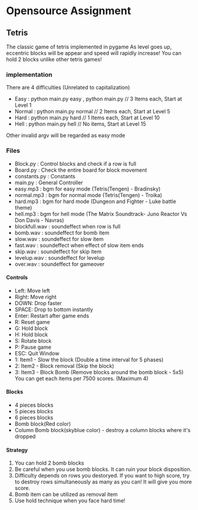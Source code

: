 # Opensource Assignment

## Tetris
The classic game of tetris implemented in pygame
As level goes up, eccentric blocks will be appear and speed will rapidly increase!
You can hold 2 blocks unlike other tetris games!

### implementation
There are 4 difficulties (Unrelated to capitalization)
* Easy : python main.py easy , python main.py // 3 Items each, Start at Level 1
* Normal : python main.py normal // 2 Items each, Start at Level 5
* Hard : python main.py hard // 1 Items each, Start at Level 10
* Hell : python main.py hell // No items, Start at Level 15

Other invalid argv will be regarded as easy mode

### Files
* Block.py : Control blocks and check if a row is full
* Board.py : Check the entire board for block movement
* constants.py : Constants
* main.py : General Controller
* easy.mp3 : bgm for easy mode (Tetris(Tengen) - Bradinsky)
* normal.mp3 : bgm for normal mode (Tetris(Tengen) - Troika)
* hard.mp3 : bgm for hard mode (Dungeon and Fighter - Luke battle theme)
* hell.mp3 : bgm for hell mode (The Matrix  Soundtrack- Juno Reactor Vs Don Davis - Navras)
* blockfull.wav : soundeffect when row is full
* bomb.wav : soundeffect for bomb item
* slow.wav : soundeffect for slow item
* fast.wav : soundeffect when effect of slow item ends
* skip.wav : soundeffect for skip item
* levelup.wav : soundeffect for levelup
* over.wav : soundeffect for gameover

#### Controls
* Left: Move left
* Right: Move right
* DOWN: Drop faster
* SPACE: Drop to bottom instantly
* Enter: Restart after game ends
* R: Reset game
* G: Hold block
* H: Hold block
* S: Rotate block
* P: Pause game
* ESC: Quit Window
* 1: Item1 - Slow the block (Double a time interval for 5 phases)
* 2: Item2 - Block removal (Skip the block)
* 3: Item3 - Block Bomb (Remove blocks around the bomb block - 5x5)
You can get each items per 7500 scores. (Maximum 4)

#### Blocks
* 4 pieces blocks
* 5 pieces blocks
* 6 pieces blocks
* Bomb block(Red color)
* Column Bomb block(skyblue color) - destroy a column blocks where it's dropped

#### Strategy
1. You can hold 2 bomb blocks
2. Be careful when you use bomb blocks. It can ruin your block disposition.
3. Difficulty depends on rows you destoryed. If you want to high score, try to destroy rows simultaneously as many as you can! It will give you more score.
4. Bomb item can be utilized as removal item
5. Use hold technique when you face hard time!